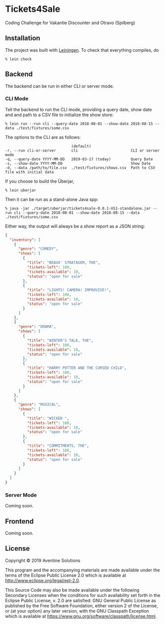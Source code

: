 # Tickets4Sale

Coding Challenge for Vakantie Discounter and Otravo (Spilberg)

## Installation

The project was built with [Leiningen](https://leiningen.org/).
To check that everything compiles, do
```shell
% lein check
```

## Backend
The backend can be run in either CLI or server mode.

### CLI Mode
Tell the backend to run the CLI mode, providing a query date, show date and 
and path to a CSV file to initialize the show store:

```shell
% lein run --run cli --query-date 2018-08-01 --show-date 2018-08-15 --data ./test/fixtures/some.csv
```
The options to the CLI are as follows:
```
                              (default)
-r, --run cli-or-server       cli                        CLI or server mode
-q, --query-date YYYY-MM-DD   2019-03-17 (today)         Query Date
-s, --show-date YYYY-MM-DD                               Show Date
-d, --data /path/to/file.csv  ./test/fixtures/shows.csv  Path to CSV file with initial data
```

If you choose to build the Überjar,
```shell
% lein uberjar
```

Then it can be run as a stand-alone Java spp:
```shell
% java -jar ./target/uberjar/tickets4sale-0.0.1-US1-standalone.jar --run cli --query-date 2018-08-01 --show-date 2018-08-15 --data ./test/fixtures/some.csv
```

Either way, the output will always be a show report as a JSON string:
```json
{
  "inventory": [
    {
      "genre": "COMEDY",
      "shows": [
        {
          "title": "BEAUX' STRATAGEM, THE",
          "tickets-left": 100,
          "tickets-available": 10,
          "status": "open for sale"
        },
        {
          "title": "LIGHTS! CAMERA! IMPROVISE!",
          "tickets-left": 100,
          "tickets-available": 10,
          "status": "open for sale"
        }
      ]
    },
    {
      "genre": "DRAMA",
      "shows": [
        {
          "title": "WINTER'S TALE, THE",
          "tickets-left": 100,
          "tickets-available": 10,
          "status": "open for sale"
        },
        {
          "title": "HARRY POTTER AND THE CURSED CHILD",
          "tickets-left": 100,
          "tickets-available": 10,
          "status": "open for sale"
        }
      ]
    },
    {
      "genre": "MUSICAL",
      "shows": [
        {
          "title": "WICKED ",
          "tickets-left": 100,
          "tickets-available": 10,
          "status": "open for sale"
        },
        {
          "title": "COMMITMENTS, THE",
          "tickets-left": 100,
          "tickets-available": 10,
          "status": "open for sale"
        }
      ]
    }
  ]
}

```

### Server Mode
Coming soon.

## Frontend
Coming soon.

## License

Copyright © 2019 Aventine Solutions

This program and the accompanying materials are made available under the
terms of the Eclipse Public License 2.0 which is available at
http://www.eclipse.org/legal/epl-2.0.

This Source Code may also be made available under the following Secondary
Licenses when the conditions for such availability set forth in the Eclipse
Public License, v. 2.0 are satisfied: GNU General Public License as published by
the Free Software Foundation, either version 2 of the License, or (at your
option) any later version, with the GNU Classpath Exception which is available
at https://www.gnu.org/software/classpath/license.html.
